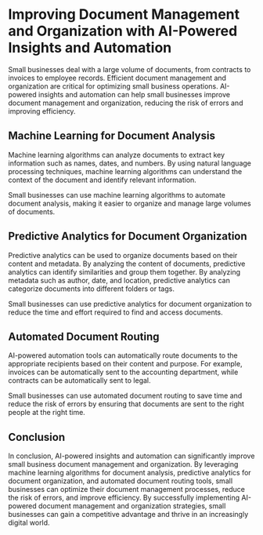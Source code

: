 Improving Document Management and Organization with AI-Powered Insights and Automation
================================================================================================================================================

Small businesses deal with a large volume of documents, from contracts to invoices to employee records. Efficient document management and organization are critical for optimizing small business operations. AI-powered insights and automation can help small businesses improve document management and organization, reducing the risk of errors and improving efficiency.

Machine Learning for Document Analysis
--------------------------------------

Machine learning algorithms can analyze documents to extract key information such as names, dates, and numbers. By using natural language processing techniques, machine learning algorithms can understand the context of the document and identify relevant information.

Small businesses can use machine learning algorithms to automate document analysis, making it easier to organize and manage large volumes of documents.

Predictive Analytics for Document Organization
----------------------------------------------

Predictive analytics can be used to organize documents based on their content and metadata. By analyzing the content of documents, predictive analytics can identify similarities and group them together. By analyzing metadata such as author, date, and location, predictive analytics can categorize documents into different folders or tags.

Small businesses can use predictive analytics for document organization to reduce the time and effort required to find and access documents.

Automated Document Routing
--------------------------

AI-powered automation tools can automatically route documents to the appropriate recipients based on their content and purpose. For example, invoices can be automatically sent to the accounting department, while contracts can be automatically sent to legal.

Small businesses can use automated document routing to save time and reduce the risk of errors by ensuring that documents are sent to the right people at the right time.

Conclusion
----------

In conclusion, AI-powered insights and automation can significantly improve small business document management and organization. By leveraging machine learning algorithms for document analysis, predictive analytics for document organization, and automated document routing tools, small businesses can optimize their document management processes, reduce the risk of errors, and improve efficiency. By successfully implementing AI-powered document management and organization strategies, small businesses can gain a competitive advantage and thrive in an increasingly digital world.
